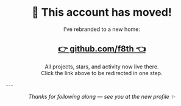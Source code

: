 <h1 align="center">🚀 This account has moved!</h1> <p align="center"> I’ve rebranded to a new home: </p> <h2 align="center"> <a href="https://github.com/f8th" target="_blank"> 👉 <b>github.com/f8th</b> 👈 </a> </h2> <p align="center"> All projects, stars, and activity now live there. <br> Click the link above to be redirected in one step. </p> --- <p align="center"> <i>Thanks for following along — see you at the new profile ✨</i> </p>
